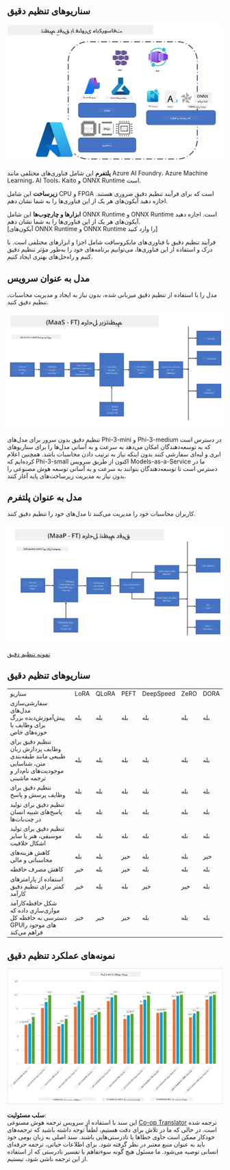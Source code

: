 <!--
CO_OP_TRANSLATOR_METADATA:
{
  "original_hash": "cb5648935f63edc17e95ce38f23adc32",
  "translation_date": "2025-07-17T08:22:56+00:00",
  "source_file": "md/03.FineTuning/FineTuning_Scenarios.md",
  "language_code": "fa"
}
-->
## سناریوهای تنظیم دقیق

![FineTuning with MS Services](../../../../translated_images/FinetuningwithMS.3d0cec8ae693e094c38c72575e63f2c9bf1cf980ab90f1388e102709f9c979e5.fa.png)

**پلتفرم** این شامل فناوری‌های مختلفی مانند Azure AI Foundry، Azure Machine Learning، AI Tools، Kaito و ONNX Runtime است.

**زیرساخت** این شامل CPU و FPGA است که برای فرآیند تنظیم دقیق ضروری هستند. اجازه دهید آیکون‌های هر یک از این فناوری‌ها را به شما نشان دهم.

**ابزارها و چارچوب‌ها** این شامل ONNX Runtime و ONNX Runtime است. اجازه دهید آیکون‌های هر یک از این فناوری‌ها را به شما نشان دهم.  
[آیکون‌های ONNX Runtime و ONNX Runtime را وارد کنید]

فرآیند تنظیم دقیق با فناوری‌های مایکروسافت شامل اجزا و ابزارهای مختلفی است. با درک و استفاده از این فناوری‌ها، می‌توانیم برنامه‌های خود را به‌طور مؤثر تنظیم دقیق کنیم و راه‌حل‌های بهتری ایجاد کنیم.

## مدل به عنوان سرویس

مدل را با استفاده از تنظیم دقیق میزبانی شده، بدون نیاز به ایجاد و مدیریت محاسبات، تنظیم دقیق کنید.

![MaaS Fine Tuning](../../../../translated_images/MaaSfinetune.3eee4630607aff0d0a137b16ab79ec5977ece923cd1fdd89557a2655c632669d.fa.png)

تنظیم دقیق بدون سرور برای مدل‌های Phi-3-mini و Phi-3-medium در دسترس است که به توسعه‌دهندگان امکان می‌دهد به سرعت و به آسانی مدل‌ها را برای سناریوهای ابری و لبه‌ای سفارشی کنند بدون اینکه نیاز به ترتیب دادن محاسبات باشد. همچنین اعلام کرده‌ایم که Phi-3-small اکنون از طریق سرویس Models-as-a-Service ما در دسترس است تا توسعه‌دهندگان بتوانند به سرعت و به آسانی توسعه هوش مصنوعی را بدون نیاز به مدیریت زیرساخت‌های پایه آغاز کنند.

## مدل به عنوان پلتفرم

کاربران محاسبات خود را مدیریت می‌کنند تا مدل‌های خود را تنظیم دقیق کنند.

![Maap Fine Tuning](../../../../translated_images/MaaPFinetune.fd3829c1122f5d1c4a6a91593ebc348548410e162acda34f18034384e3b3816a.fa.png)

[نمونه تنظیم دقیق](https://github.com/Azure/azureml-examples/blob/main/sdk/python/foundation-models/system/finetune/chat-completion/chat-completion.ipynb)

## سناریوهای تنظیم دقیق

| | | | | | | |
|-|-|-|-|-|-|-|
|سناریو|LoRA|QLoRA|PEFT|DeepSpeed|ZeRO|DORA|
|سفارشی‌سازی مدل‌های پیش‌آموزش‌دیده بزرگ برای وظایف یا حوزه‌های خاص|بله|بله|بله|بله|بله|بله|
|تنظیم دقیق برای وظایف پردازش زبان طبیعی مانند طبقه‌بندی متن، شناسایی موجودیت‌های نام‌دار و ترجمه ماشینی|بله|بله|بله|بله|بله|بله|
|تنظیم دقیق برای وظایف پرسش و پاسخ|بله|بله|بله|بله|بله|بله|
|تنظیم دقیق برای تولید پاسخ‌های شبیه انسان در چت‌بات‌ها|بله|بله|بله|بله|بله|بله|
|تنظیم دقیق برای تولید موسیقی، هنر یا سایر اشکال خلاقیت|بله|بله|بله|بله|بله|بله|
|کاهش هزینه‌های محاسباتی و مالی|بله|بله|خیر|بله|بله|خیر|
|کاهش مصرف حافظه|خیر|بله|خیر|بله|بله|بله|
|استفاده از پارامترهای کمتر برای تنظیم دقیق کارآمد|خیر|بله|بله|خیر|خیر|بله|
|شکل حافظه‌کارآمد موازی‌سازی داده که دسترسی به حافظه کل GPUهای موجود را فراهم می‌کند|خیر|خیر|خیر|بله|بله|بله|

## نمونه‌های عملکرد تنظیم دقیق

![Finetuning Performance](../../../../translated_images/Finetuningexamples.a9a41214f8f5afc186adb16a413b1c17e2f43a89933ba95feb5aee84b0b24add.fa.png)

**سلب مسئولیت**:  
این سند با استفاده از سرویس ترجمه هوش مصنوعی [Co-op Translator](https://github.com/Azure/co-op-translator) ترجمه شده است. در حالی که ما در تلاش برای دقت هستیم، لطفاً توجه داشته باشید که ترجمه‌های خودکار ممکن است حاوی خطاها یا نادرستی‌هایی باشند. سند اصلی به زبان بومی خود باید به عنوان منبع معتبر در نظر گرفته شود. برای اطلاعات حیاتی، ترجمه حرفه‌ای انسانی توصیه می‌شود. ما مسئول هیچ گونه سوءتفاهم یا تفسیر نادرستی که از استفاده از این ترجمه ناشی شود، نیستیم.